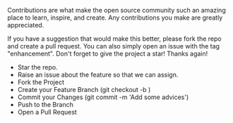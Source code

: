 Contributions are what make the open source community such an amazing place to learn, inspire, and create. Any contributions you make are greatly appreciated.

If you have a suggestion that would make this better, please fork the repo and create a pull request. You can also simply open an issue with the tag "enhancement". Don't forget to give the project a star! Thanks again!

- Star the repo. 
- Raise an issue about the feature so that we can assign. 
- Fork the Project
- Create your Feature Branch (git checkout -b <Your-username-feature>)
- Commit your Changes (git commit -m 'Add some advices')
- Push to the Branch 
- Open a Pull Request
